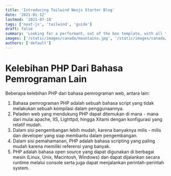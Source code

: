 ```yaml
---
title: 'Introducing Tailwind Nexjs Starter Blog'
date: '2021-01-12'
lastmod: '2021-07-18'
tags: ['next-js', 'tailwind', 'guide']
draft: false
summary: 'Looking for a performant, out of the box template, with all the best in web technology to support your blogging needs? Checkout the Tailwind Nextjs Starter Blog template.'
images: ['/static/images/canada/mountains.jpg', '/static/images/canada/toronto.jpg']
authors: ['default']
---
```


# Kelebihan PHP Dari Bahasa Pemrograman Lain

Beberapa kelebihan PHP dari bahasa pemrograman web, antara lain:

1. Bahasa pemrograman PHP adalah sebuah bahasa script yang tidak melakukan sebuah kompilasi dalam penggunaannya.
2. Peladen web yang mendukung PHP dapat ditemukan di mana - mana dari mulai apache, IIS, Lighttpd, hingga Xitami dengan konfigurasi yang relatif mudah.
3. Dalam sisi pengembangan lebih mudah, karena banyaknya milis - milis dan developer yang siap membantu dalam pengembangan.
4. Dalam sisi pemahamanan, PHP adalah bahasa scripting yang paling mudah karena memiliki referensi yang banyak.
5. PHP adalah bahasa open source yang dapat digunakan di berbagai mesin (Linux, Unix, Macintosh, Windows) dan dapat dijalankan secara runtime melalui console serta juga dapat menjalankan perintah-perintah system.
